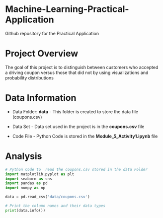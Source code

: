 # Machine-Learning-Practical-Application
Github repository for the Practical Application 

# Project Overview
The goal of this project is to distinguish between customers who accepted a driving coupon versus those that did not by using visualizations and probability distributions

# Data Information

* Data Folder: **data** - This folder is created to store the data file (coupons.csv)

* Data Set - Data set used in the project is in the **coupons.csv** file 
  
* Code File - Python Code is stored in the **Module_5_Activity1.ipynb** file

# Analysis

```python
# Python Code to  read the coupons.csv stored in the data Folder
import matplotlib.pyplot as plt
import seaborn as sns
import pandas as pd
import numpy as np

data = pd.read_csv('data/coupons.csv')

# Print the column names and their data types
print(data.info())
